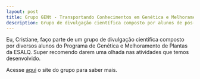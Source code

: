 ```yaml
---
layout: post
title: Grupo GENt - Transportando Conhecimentos em Genética e Melhoramento de Plantas
description: Grupo de divulgação científica composto por alunos de pós-graduação do Programa de Genética e Melhoramento de Plantas 
---
```


Eu, Cristiane, faço parte de um grupo de divulgação científica composto por diversos alunos do Programa de Genética e Melhoramento de Plantas da ESALQ. Super recomendo darem uma olhada nas atividades que temos desenvolvido.

Acesse [aqui](https://gent-esalq.github.io/) o site do grupo para saber mais.